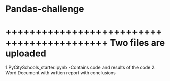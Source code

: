 # Pandas-challenge
+++++++++++++++++++++++++++++++++++++++++++
Two files are uploaded 
=======================================
1.PyCitySchools_starter.ipynb -Contains code and results of the code
2. Word Document with wrttien report with conclusions
